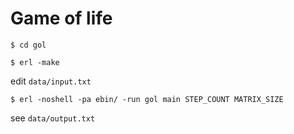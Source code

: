 Game of life
==========
`$ cd gol`

`$ erl -make`

edit `data/input.txt`

`$ erl -noshell -pa ebin/ -run gol main STEP_COUNT MATRIX_SIZE`

see `data/output.txt`
